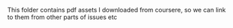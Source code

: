 This folder contains pdf assets I downloaded from coursere, so we can link to them from other parts of issues etc
